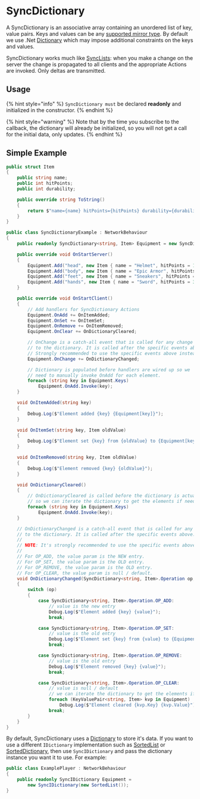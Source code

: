 # SyncDictionary

A SyncDictionary is an associative array containing an unordered list of key, value pairs. Keys and values can be any [supported mirror type](../data-types.md). By default we use .Net [Dictionary](https://docs.microsoft.com/en-us/dotnet/api/system.collections.generic.dictionary-2?view=netcore-3.1) which may impose additional constraints on the keys and values.

SyncDictionary works much like [SyncLists](synclists.md): when you make a change on the server the change is propagated to all clients and the appropriate Actions are invoked. Only deltas are transmitted.

## Usage <a href="#usage" id="usage"></a>

{% hint style="info" %}
`SyncDictionary must` be declared **readonly** and initialized in the constructor.
{% endhint %}

{% hint style="warning" %}
Note that by the time you subscribe to the callback, the dictionary will already be initialized, so you will not get a call for the initial data, only updates.
{% endhint %}

## Simple Example <a href="#simple-example" id="simple-example"></a>

```csharp
public struct Item
{
    public string name;
    public int hitPoints;
    public int durability;

    public override string ToString()
    {
        return $"name={name} hitPoints={hitPoints} durability={durability}";
    }
}

public class SyncDictionaryExample : NetworkBehaviour
{
    public readonly SyncDictionary<string, Item> Equipment = new SyncDictionary<string, Item>();

    public override void OnStartServer()
    {
        Equipment.Add("head", new Item { name = "Helmet", hitPoints = 10, durability = 20 });
        Equipment.Add("body", new Item { name = "Epic Armor", hitPoints = 50, durability = 50 });
        Equipment.Add("feet", new Item { name = "Sneakers", hitPoints = 3, durability = 40 });
        Equipment.Add("hands", new Item { name = "Sword", hitPoints = 30, durability = 15 });
    }

    public override void OnStartClient()
    {
        // Add handlers for SyncDictionary Actions
        Equipment.OnAdd += OnItemAdded;
        Equipment.OnSet += OnItemSet;
        Equipment.OnRemove += OnItemRemoved;
        Equipment.OnClear += OnDictionaryCleared;

        // OnChange is a catch-all event that is called for any change
        // to the dictionary. It is called after the specific events above.
        // Strongly recommended to use the specific events above instead!
        Equipment.OnChange += OnDictionaryChanged;

        // Dictionary is populated before handlers are wired up so we
        // need to manually invoke OnAdd for each element.
        foreach (string key in Equipment.Keys)
            Equipment.OnAdd.Invoke(key);
    }

    void OnItemAdded(string key)
    {
        Debug.Log($"Element added {key} {Equipment[key]}");
    }

    void OnItemSet(string key, Item oldValue)
    {
        Debug.Log($"Element set {key} from {oldValue} to {Equipment[key]}");
    }

    void OnItemRemoved(string key, Item oldValue)
    {
        Debug.Log($"Element removed {key} {oldValue}");
    }

    void OnDictionaryCleared()
    {
        // OnDictionaryCleared is called before the dictionary is actually cleared
        // so we can iterate the dictionary to get the elements if needed.
        foreach (string key in Equipment.Keys)
            Equipment.OnAdd.Invoke(key);
    }

    // OnDictionaryChanged is a catch-all event that is called for any change
    // to the dictionary. It is called after the specific events above.
    //
    // NOTE: It's strongly recommended to use the specific events above instead!
    //
    // For OP_ADD, the value param is the NEW entry.
    // For OP_SET, the value param is the OLD entry.
    // For OP_REMOVE, the value param is the OLD entry.
    // For OP_CLEAR, the value param is null / default.
    void OnDictionaryChanged(SyncDictionary<string, Item>.Operation op, string key, Item value)
    {
        switch (op)
        {
            case SyncDictionary<string, Item>.Operation.OP_ADD:
                // value is the new entry
                Debug.Log($"Element added {key} {value}");
                break;

            case SyncDictionary<string, Item>.Operation.OP_SET:
                // value is the old entry
                Debug.Log($"Element set {key} from {value} to {Equipment[key]}");
                break;

            case SyncDictionary<string, Item>.Operation.OP_REMOVE:
                // value is the old entry
                Debug.Log($"Element removed {key} {value}");
                break;

            case SyncDictionary<string, Item>.Operation.OP_CLEAR:
                // value is null / default
                // we can iterate the dictionary to get the elements if needed.
                foreach (KeyValuePair<string, Item> kvp in Equipment)
                    Debug.Log($"Element cleared {kvp.Key} {kvp.Value}");
                break;
        }
    }
}
```

By default, SyncDictionary uses a [Dictionary](https://docs.microsoft.com/en-us/dotnet/api/system.collections.generic.dictionary-2?view=netcore-3.1) to store it's data. If you want to use a different `IDictionary` implementation such as [SortedList](https://docs.microsoft.com/en-us/dotnet/api/system.collections.sortedlist?view=netcore-3.1) or [SortedDictionary](https://docs.microsoft.com/en-us/dotnet/api/system.collections.generic.sorteddictionary-2?view=netcore-3.1), then use `SyncIDictionary` and pass the dictionary instance you want it to use. For example:

```csharp
public class ExamplePlayer : NetworkBehaviour
{
    public readonly SyncIDictionary Equipment = 
        new SyncIDictionary(new SortedList());
}
```
